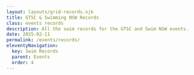 ```yaml
---
layout: layouts/grid-records.njk
title: GTSC & Swimming NSW Records
class: events records
description: All the swim records for the GTSC and Swim NSW events.
date: 2025-02-11
permalink: /events/records/
eleventyNavigation:
  key: Swim Records
  parent: Events
  order: 4
---
```


